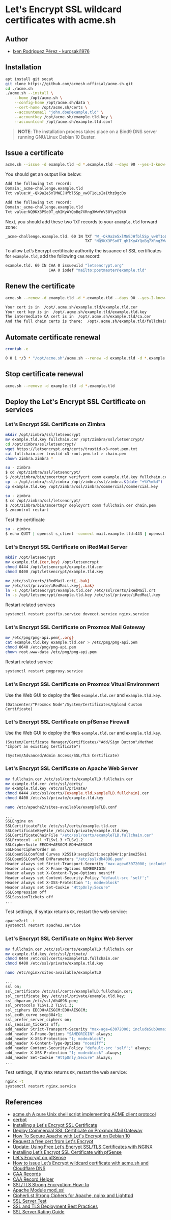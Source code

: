 # Let's Encrypt SSL wildcard certificates with acme.sh

## Author

- [Ixen Rodríguez Pérez - kurosaki1976](ixenrp1976@gmail.com)

## Installation

```bash
apt install git socat
git clone https://github.com/acmesh-official/acme.sh.git
cd ./acme.sh
./acme.sh --install \
	--home /opt/acme.sh \
	--config-home /opt/acme.sh/data \
	--cert-home /opt/acme.sh/certs \
	--accountemail "john.doe@example.tld" \
	--accountkey /opt/acme.sh/example.tld.key \
	--accountconf /opt/acme.sh/example.tld.conf
```

> **NOTE**: The installation process takes place on a Bind9 DNS server running GNU/Linux Debian 10 Buster.

## Issue a certificate

```bash
acme.sh --issue -d example.tld -d *.example.tld --days 90 --yes-I-know-dns-manual-mode-enough-go-ahead-please --dns
```

You should get an output like below:

```bash
Add the following txt record:
Domain:_acme-challenge.example.tld
Txt value:W_-Qk9a2e5xlMWEJHfbl5Sp_vw8T1oLsIaIthzDgcDs

Add the following txt record:
Domain:_acme-challenge.example.tld
Txt value:NQ9KX3PSo0T_qhIKyAYQoBq7XRng3WwfnV58YyeI9k0
```

Next, you should add these two `TXT` records to your `example.tld` forward zone:

```bash
_acme-challenge.example.tld. 60 IN TXT "W_-Qk9a2e5xlMWEJHfbl5Sp_vw8T1oLsIaIthzDgcDs"
                                   TXT "NQ9KX3PSo0T_qhIKyAYQoBq7XRng3WwfnV58YyeI9k0"
```

To allow Let’s Encrypt certificate authority the issuance of SSL certificates for `example.tld`, add the following `CAA` record:

```bash
example.tld. 60 IN CAA 0 issuewild "letsencrypt.org"
				   CAA 0 iodef "mailto:postmaster@example.tld"
```

## Renew the certificate

```bash
acme.sh --renew -d example.tld -d *.example.tld --days 90 --yes-I-know-dns-manual-mode-enough-go-ahead-please --dns

Your cert is in  /opt/.acme.sh/example.tld/example.tld.cer
Your cert key is in  /opt/.acme.sh/example.tld/example.tld.key
The intermediate CA cert is in  /opt/.acme.sh/example.tld/ca.cer
And the full chain certs is there:  /opt/.acme.sh/example.tld/fullchain.cer
```

## Automate certificate renewal

```bash
crontab -e

0 0 1 */3 * "/opt/acme.sh"/acme.sh --renew -d example.tld -d *.example.tld --days 90 --yes-I-know-dns-manual-mode-enough-go-ahead-please > /dev/null
```

## Stop certificate renewal

```bash
acme.sh --remove -d example.tld -d *.example.tld
```

## Deploy the Let's Encrypt SSL Certificate on services

### Let's Encrypt SSL Certificate on Zimbra

```bash
mkdir /opt/zimbra/ssl/letsencrypt
mv example.tld.key fullchain.cer /opt/zimbra/ssl/letsencrypt/
cd /opt/zimbra/ssl/letsencrypt/
wget https://letsencrypt.org/certs/trustid-x3-root.pem.txt
cat fullchain.cer trustid-x3-root.pem.txt > chain.pem
chown zimbra.zimbra *
```
```bash
su - zimbra
$ cd /opt/zimbra/ssl/letsencrypt/
$ /opt/zimbra/bin/zmcertmgr verifycrt comm example.tld.key fullchain.cer chain.pem
cp -a /opt/zimbra/ssl/zimbra /opt/zimbra/ssl/zimbra.$(date "+%Y%m%d")
cp example.tld.key /opt/zimbra/ssl/zimbra/commercial/commercial.key
```
```bash
su - zimbra
$ cd /opt/zimbra/ssl/letsencrypt/
$ /opt/zimbra/bin/zmcertmgr deploycrt comm fullchain.cer chain.pem
$ zmcontrol restart
```

Test the certificate

```bash
su - zimbra
$ echo QUIT | openssl s_client -connect mail.example.tld:443 | openssl x509 -noout -text | less
```

### Let's Encrypt SSL Certificate on iRedMail Server

```bash
mkdir /opt/letsencrypt
mv example.tld.{cer,key} /opt/letsencrypt
chmod 0444 /opt/letsencrypt/example.tld.cer
chmod 0400 /opt/letsencrypt/example.tld.key
```
```bash
mv /etc/ssl/certs/iRedMail.crt{,.bak}
mv /etc/ssl/private/iRedMail.key{,.bak}
ln -s /opt/letsencrypt/example.tld.cer /etc/ssl/certs/iRedMail.crt
ln -s /opt/letsencrypt/example.tld.key /etc/ssl/private/iRedMail.key
```

Restart related services

```bash
systemctl restart postfix.service dovecot.service nginx.service
```

### Let's Encrypt SSL Certificate on Proxmox Mail Gateway

```bash
mv /etc/pmg/pmg-api.pem{,.org}
cat example.tld.key example.tld.cer > /etc/pmg/pmg-api.pem
chmod 0640 /etc/pmg/pmg-api.pem
chown root.www-data /etc/pmg/pmg-api.pem
```

Restart related service

```bash
systemctl restart pmgproxy.service
```

### Let's Encrypt SSL Certificate on Proxmox Vitual Environment

Use the Web GUI to deploy the files `example.tld.cer` and `example.tld.key`.

```
(Datacenter/"Proxmox Node"/System/Certificates/Upload Custom Certificate)
```

### Let's Encrypt SSL Certificate on pfSense Firewall

Use the Web GUI to deploy the files `example.tld.cer` and `example.tld.key`.

```
(System/Certificate Manager/Certificates/"Add/Sign Button"/Method "Import an existing Certificate")

(System/Advanced/Admin Access/SSL/TLS Certificate)
```

### Let's Encrypt SSL Certificate on Apache Web Server

```bash
mv fullchain.cer /etc/ssl/certs/exampleTLD.fullchain.cer
mv example.tld.cer /etc/ssl/certs/
mv example.tld.key /etc/ssl/private/
chmod 0444 /etc/ssl/certs/{example.tld,xampleTLD.fullchain}.cer
chmod 0400 /etc/ssl/private/example.tld.key
```
```bash
nano /etc/apache2/sites-available/exampleTLD.conf

...
SSLEngine on
SSLCertificateFile /etc/ssl/certs/example.tld.cer
SSLCertificateKeyFile /etc/ssl/private/example.tld.key
SSLCertificateChainFile "/etc/ssl/certs/exampleTLD.fullchain.cer"
SSLProtocol -all +TLSv1.3 +TLSv1.2
SSLCipherSuite EECDH+AESGCM:EDH+AESGCM
SSLHonorCipherOrder on
SSLOpenSSLConfCmd Curves X25519:secp521r1:secp384r1:prime256v1
SSLOpenSSLConfCmd DHParameters "/etc/ssl/dh4096.pem"
Header always set Strict-Transport-Security "max-age=63072000; includeSubDomains; preload"
Header always set X-Frame-Options SAMEORIGIN
Header always set X-Content-Type-Options nosniff
Header always set Content-Security-Policy "default-src 'self';"
Header always set X-XSS-Protection "1; mode=block"
Header always set Set-Cookie "HttpOnly;Secure"
SSLCompression off
SSLSessionTickets off
...
```

Test settings, if syntax returns `OK`, restart the web service:

```bash
apache2ctl -t
systemctl restart apache2.service
```

### Let's Encrypt SSL Certificate on Nginx Web Server

```bash
mv fullchain.cer /etc/ssl/certs/exampleTLD.fullchain.cer
mv example.tld.key /etc/ssl/private/
chmod 0444 /etc/ssl/certs/exampleTLD.fullchain.cer
chmod 0400 /etc/ssl/private/example.tld.key
```
```bash
nano /etc/nginx/sites-available/exampleTLD

...
ssl on;
ssl_certificate /etc/ssl/certs/exampleTLD.fullchain.cer;
ssl_certificate_key /etc/ssl/private/example.tld.key;
ssl_dhparam /etc/ssl/dh4096.pem;
ssl_protocols TLSv1.2 TLSv1.3;
ssl_ciphers EECDH+AESGCM:EDH+AESGCM;
ssl_ecdh_curve secp384r1;
ssl_prefer_server_ciphers on;
ssl_session_tickets off;
add_header Strict-Transport-Security "max-age=63072000; includeSubDomains; preload";
add_header X-Frame-Options "SAMEORIGIN" always;
add_header X-XSS-Protection "1; mode=block";
add_header X-Content-Type-Options "nosniff";
add_header Content-Security-Policy "default-src 'self';" always;
add_header X-XSS-Protection "1; mode=block" always;
add_header Set-Cookie "HttpOnly;Secure" always;
...
```

Test settings, if syntax returns `OK`, restart the web service:

```bash
nginx -t
systemctl restart nginx.service
```

## References

* [acme.sh A pure Unix shell script implementing ACME client protocol](https://github.com/acmesh-official/acme.sh)
* [cerbot](https://certbot.eff.org/)
* [Installing a Let's Encrypt SSL Certificate](https://wiki.zimbra.com/wiki/Installing_a_LetsEncrypt_SSL_Certificate)
* [Deploy Commercial SSL Certificate on Proxmox Mail Gateway](https://dhenandi.com/deploy-commercial-ssl-certificate-on-proxmox-mail-gateway/)
* [How To Secure Apache with Let's Encrypt on Debian 10](https://www.digitalocean.com/community/tutorials/how-to-secure-apache-with-let-s-encrypt-on-debian-10)
* [Request a free cert from Let's Encrypt](https://docs.iredmail.org/letsencrypt.html)
* [Update: Using Free Let’s Encrypt SSL/TLS Certificates with NGINX](https://www.nginx.com/blog/using-free-ssltls-certificates-from-lets-encrypt-with-nginx/)
* [Installing Let’s Encrypt SSL Certificate with pfSense](https://gainanov.pro/eng-blog/linux/installing-lets-encrypt-pfsense/)
* [Let's Encrypt on pfSense](https://www.netgate.com/resources/videos/lets-encrypt-on-pfsense.html)
* [How to issue Let’s Encrypt wildcard certificate with acme.sh and Cloudflare DNS](https://www.cyberciti.biz/faq/issue-lets-encrypt-wildcard-certificate-with-acme-sh-and-cloudflare-dns/)
* [CAA Records](https://support.dnsimple.com/articles/caa-record/)
* [CAA Record Helper](https://sslmate.com/caa/)
* [SSL/TLS Strong Encryption: How-To](https://httpd.apache.org/docs/2.4/ssl/ssl_howto.html)
* [Apache Module mod_ssl](https://httpd.apache.org/docs/current/mod/mod_ssl.html#sslcacertificatefile)
* [Cipherli.st Strong Ciphers for Apache, nginx and Lighttpd](https://syslink.pl/cipherlist/)
* [SSL Server Test](https://www.ssllabs.com/ssltest)
* [SSL and TLS Deployment Best Practices](https://github.com/ssllabs/research/wiki/SSL-and-TLS-Deployment-Best-Practices)
* [SSL Server Rating Guide](https://github.com/ssllabs/research/wiki/SSL-Server-Rating-Guide)
